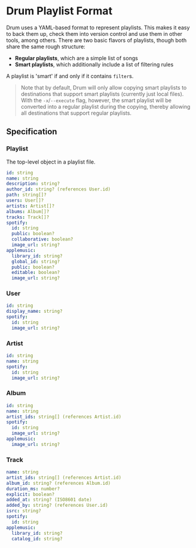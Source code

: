 # Drum Playlist Format

Drum uses a YAML-based format to represent playlists. This makes it easy to back them up, check them into version control and use them in other tools, among others. There are two basic flavors of playlists, though both share the same rough structure:

* **Regular playlists**, which are a simple list of songs
* **Smart playlists**, which additionally include a list of filtering rules

A playlist is 'smart' if and only if it contains `filter`s.

> Note that by default, Drum will only allow copying smart playlists to destinations that support smart playlists (currently just local files). With the `-x`/`--execute` flag, however, the smart playlist will be converted into a regular playlist during the copying, thereby allowing all destinations that support regular playlists.

<!-- TODO: Actually implement smart playlists -->

## Specification

### Playlist

The top-level object in a playlist file.

```yaml
id: string
name: string
description: string?
author_id: string? (references User.id)
path: string[]?
users: User[]?
artists: Artist[]?
albums: Album[]?
tracks: Track[]?
spotify:
  id: string
  public: boolean?
  collaborative: boolean?
  image_url: string?
applemusic:
  library_id: string?
  global_id: string?
  public: boolean?
  editable: boolean?
  image_url: string?
```

### User

```yaml
id: string
display_name: string?
spotify:
  id: string
  image_url: string?
```

### Artist

```yaml
id: string
name: string
spotify:
  id: string
  image_url: string?
```

### Album

```yaml
id: string
name: string
artist_ids: string[] (references Artist.id)
spotify:
  id: string
  image_url: string?
applemusic:
  image_url: string?
```

### Track

```yaml
name: string
artist_ids: string[] (references Artist.id)
album_id: string? (references Album.id)
duration_ms: number?
explicit: boolean?
added_at: string? (ISO8601 date)
added_by: string? (references User.id)
isrc: string?
spotify:
  id: string
applemusic:
  library_id: string?
  catalog_id: string?
```
